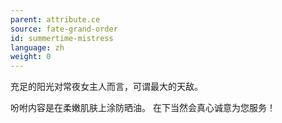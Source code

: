 ```yaml
---
parent: attribute.ce
source: fate-grand-order
id: summertime-mistress
language: zh
weight: 0
---
```


充足的阳光对常夜女主人而言，可谓最大的天敌。

吩咐内容是在柔嫩肌肤上涂防晒油。
在下当然会真心诚意为您服务！
